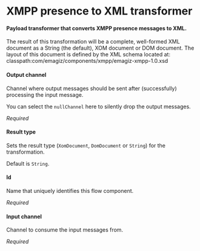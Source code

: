 # XMPP presence to XML transformer
#### Payload transformer that converts XMPP presence messages to XML. 
The result of this transformation will be a complete, well-formed XML document as a String (the default), XOM document or DOM document. The layout of this document is defined by the XML schema located at:
classpath:com/emagiz/components/xmpp/emagiz-xmpp-1.0.xsd

#### Output channel
Channel where output messages should be sent after (successfully) processing the input message.

You can select the <code>nullChannel</code> here to silently drop the output messages.

<i>Required</i>

#### Result type
Sets the result type (<code>XomDocument</code>, <code>DomDocument</code> or <code>String</code>) for the transformation. 

Default is <code>String</code>.


#### Id
Name that uniquely identifies this flow component.

<i>Required</i>

#### Input channel
Channel to consume the input messages from.

<i>Required</i>

